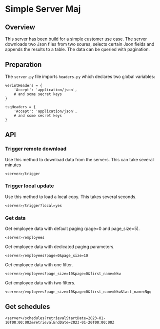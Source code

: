 # Simple Server Maj

## Overview
This server has been build for a simple customer use case. The server downloads
two Json files from two soures, selects certain Json fields and appends the
results to a table. The data can be queried with pagination.

## Preparation
The  `server.py` file imports `headers.py` which declares two global variables:

```
verintHeaders = {
    'Accept': 'application/json',
    # and some secret keys
}

tsqHeaders = {
    'Accept': 'application/json',
    # and some secret keys
}
```

## API

### Trigger remote download
Use this method to download data from the servers. This can take several minutes

```
<server>/trigger
```

### Trigger local update
Use this method to load a local copy. This takes several seconds.

```
<server>/trigger?local=yes
```

### Get data

Get employee data with default paging (page=0 and page_size=5).
```
<server>/employees
```

Get employee data with dedicated paging parameters.
```
<server>/employees?page=0&page_size=10
```

Get employee data with one filter.
```
<server>/employees?page_size=10&page=0&first_name=Nkw
```

Get employee data with two filters.
```
<server>/employees?page_size=10&page=0&first_name=Nkw&last_name=Ngq
```

## Get schedules

```
<server>/schedules?retrievalStartDate=2023-01-10T00:00:00Z&retrievalEndDate=2023-01-20T00:00:00Z
```